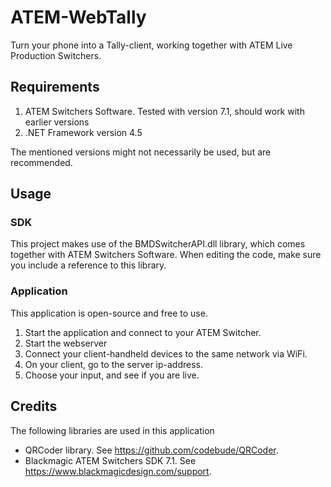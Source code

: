 # ATEM-WebTally
Turn your phone into a Tally-client, working together with ATEM Live Production Switchers.

## Requirements
1. ATEM Switchers Software. Tested with version 7.1, should work with earlier versions
1. .NET Framework version 4.5

The mentioned versions might not necessarily be used, but are recommended.

## Usage
### SDK
This project makes use of the BMDSwitcherAPI.dll library, which comes together with ATEM Switchers Software. When editing the code, make sure you include a reference to this library.
### Application
This application is open-source and free to use.
1. Start the application and connect to your ATEM Switcher.
1. Start the webserver
1. Connect your client-handheld devices to the same network via WiFi.
1. On your client, go to the server ip-address.
1. Choose your input, and see if you are live.

## Credits
The following libraries are used in this application
- QRCoder library. See https://github.com/codebude/QRCoder.
- Blackmagic ATEM Switchers SDK 7.1. See https://www.blackmagicdesign.com/support.
